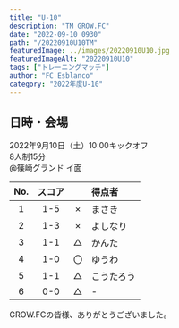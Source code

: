 ```yaml
---
title: "U-10"
description: "TM GROW.FC"
date: "2022-09-10 0930"
path: "/20220910U10TM"
featuredImage: ../images/20220910U10.jpg
featuredImageAlt: "20220910U10"
tags: ["トレーニングマッチ"]
author: "FC Esblanco"
category: "2022年度U-10"
---
```


## 日時・会場

2022年9月10日（土）10:00キックオフ<br>
8人制15分<br>
@篠崎グランド  イ面

| No.| スコア |   | 得点者  |
|:--:|:------:|:-:|:--------|
| 1  | 1-5 | × |まさき|
| 2  | 1-3 | × |よしなり|
| 3  | 1-1 | △ |かんた|
| 4  | 1-0 | 〇 |ゆうわ|
| 5  | 1-1 | △ |こうたろう|
| 6  | 0-0 | △ |-|


GROW.FCの皆様、ありがとうございました。